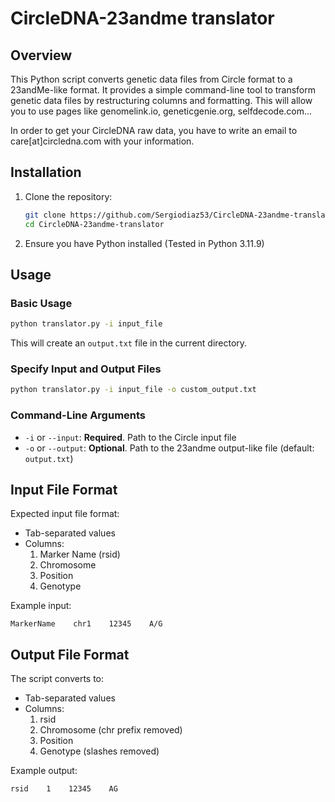 # CircleDNA-23andme translator

## Overview

This Python script converts genetic data files from Circle format to a 23andMe-like format. It provides a simple command-line tool to transform genetic data files by restructuring columns and formatting.
This will allow you to use pages like genomelink.io, geneticgenie.org, selfdecode.com...

In order to get your CircleDNA raw data, you have to write an email to care[at]circledna.com with your information.

## Installation

1. Clone the repository:
   ```bash
   git clone https://github.com/Sergiodiaz53/CircleDNA-23andme-translator.git
   cd CircleDNA-23andme-translator
   ```

2. Ensure you have Python installed (Tested in Python 3.11.9)

## Usage

### Basic Usage

```bash
python translator.py -i input_file
```

This will create an `output.txt` file in the current directory.

### Specify Input and Output Files

```bash
python translator.py -i input_file -o custom_output.txt
```

### Command-Line Arguments

- `-i` or `--input`: **Required**. Path to the Circle input file
- `-o` or `--output`: **Optional**. Path to the 23andme output-like file (default: `output.txt`)

## Input File Format

Expected input file format:
- Tab-separated values
- Columns: 
  1. Marker Name (rsid)
  2. Chromosome 
  3. Position
  4. Genotype

Example input:
```
MarkerName    chr1    12345    A/G
```

## Output File Format

The script converts to:
- Tab-separated values
- Columns:
  1. rsid
  2. Chromosome (chr prefix removed)
  3. Position
  4. Genotype (slashes removed)

Example output:
```
rsid    1    12345    AG
```